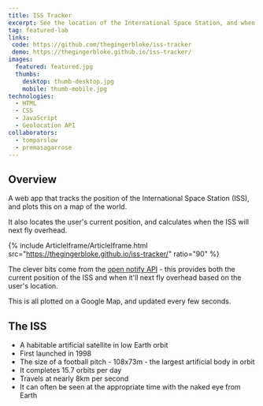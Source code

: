 ```yaml
---
title: ISS Tracker
excerpt: See the location of the International Space Station, and when it'll be overhead next
tag: featured-lab
links:
 code: https://github.com/thegingerbloke/iss-tracker
 demo: https://thegingerbloke.github.io/iss-tracker/
images:
  featured: featured.jpg
  thumbs:
    desktop: thumb-desktop.jpg
    mobile: thumb-mobile.jpg
technologies:
  - HTML
  - CSS
  - JavaScript
  - Geolocation API
collaborators:
  - tomparslow
  - premasagarrose
---
```


## Overview

A web app that tracks the position of the International Space Station (ISS), and plots this on a map of the world.

It also locates the user's current position, and calculates when the ISS will next fly overhead.

{% include ArticleIframe/ArticleIframe.html src="https://thegingerbloke.github.io/iss-tracker/" ratio="90" %}

The clever bits come from the [open notify API](http://open-notify.org/) - this provides both the current position of the ISS and when it'll next fly overhead based on the user's location.

This is all plotted on a Google Map, and updated every few seconds.

## The ISS

 - A habitable artificial satellite in low Earth orbit
 - First launched in 1998
 - The size of a football pitch - 108x73m - the largest artificial body in orbit
 - It completes 15.7 orbits per day
 - Travels at nearly 8km per second
 - It can often be seen at the appropriate time with the naked eye from Earth
